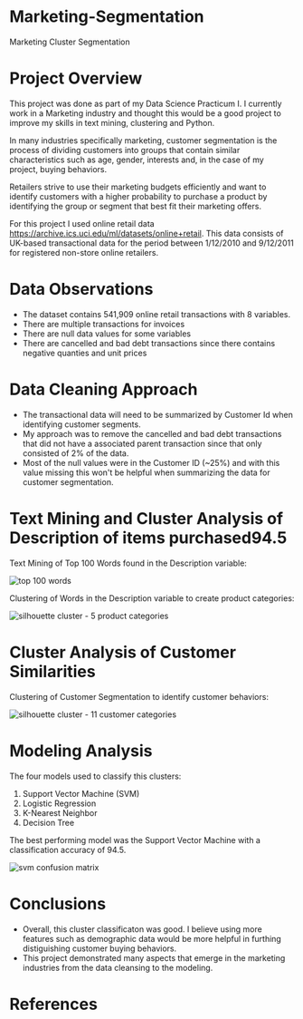 # Marketing-Segmentation
Marketing Cluster Segmentation

# Project Overview
This project was done as part of my Data Science Practicum I.  I currently work in a Marketing industry and thought this would be a good project to improve my skills in text mining, clustering and Python.

In many industries specifically marketing, customer segmentation is the process of dividing customers into groups that contain similar characteristics such as age, gender, interests and, in the case of my project, buying behaviors.

Retailers strive to use their marketing budgets efficiently and want to identify customers with a higher probability to purchase a product by identifying the group or segment that best fit their marketing offers.

For this project I used online retail data https://archive.ics.uci.edu/ml/datasets/online+retail.  This data consists of UK-based transactional data for the period between 1/12/2010 and 9/12/2011 for registered non-store online retailers.

# Data Observations

* The dataset contains 541,909 online retail transactions with 8 variables.
* There are multiple transactions for invoices
* There are null data values for some variables
* There are cancelled and bad debt transactions since there contains negative quanties and unit prices

# Data Cleaning Approach

* The transactional data will need to be summarized by Customer Id when identifying customer segments.
* My approach was to remove the cancelled and bad debt transactions that did not have a associated parent transaction since that only consisted of 2% of the data.
* Most of the null values were in the Customer ID (~25%) and with this value missing this won't be helpful when summarizing the data for customer segmentation.
# Text Mining and Cluster Analysis of Description of items purchased94.5

Text Mining of Top 100 Words found in the Description variable:

![top 100 words](https://user-images.githubusercontent.com/34171862/53711898-bee3cb80-3e01-11e9-900b-bc5725e6e0f6.png)

Clustering of Words in the Description variable to create product categories:

![silhouette cluster - 5 product categories](https://user-images.githubusercontent.com/34171862/53759129-d744fc00-3e7c-11e9-95c6-922de57a0b2a.PNG)

# Cluster Analysis of Customer Similarities

Clustering of Customer Segmentation to identify customer behaviors:

![silhouette cluster - 11 customer categories](https://user-images.githubusercontent.com/34171862/53780821-3a598180-3ec3-11e9-9887-1040dce17487.PNG)


# Modeling Analysis

The four models used to classify this clusters:
1. Support Vector Machine (SVM)
2. Logistic Regression
3. K-Nearest Neighbor
4. Decision Tree

The best performing model was the Support Vector Machine with a classification accuracy of 94.5.

![svm confusion matrix](https://user-images.githubusercontent.com/34171862/53780881-902e2980-3ec3-11e9-9960-e4bf53e9dc29.png)

# Conclusions

* Overall, this cluster classificaton was good.  I believe using more features such as demographic data would be more helpful in furthing distiguishing customer buying behaviors.
* This project demonstrated many aspects that emerge in the marketing industries from the data cleansing to the modeling.



# References

<link to video >

